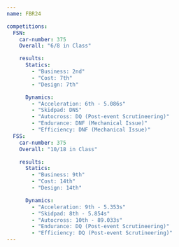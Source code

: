 ```yaml
---
name: FBR24

competitions:
  FSN:
    car-number: 375
    Overall: "6/8 in Class"

    results:
      Statics:
        - "Business: 2nd"
        - "Cost: 7th"
        - "Design: 7th"

      Dynamics:
        - "Acceleration: 6th - 5.086s"
        - "Skidpad: DNS"
        - "Autocross: DQ (Post-event Scrutineering)"
        - "Endurance: DNF (Mechanical Issue)"
        - "Efficiency: DNF (Mechanical Issue)"
  FSS:
    car-number: 375
    Overall: "10/18 in Class"

    results:
      Statics:
        - "Business: 9th"
        - "Cost: 14th"
        - "Design: 14th"

      Dynamics:
        - "Acceleration: 9th - 5.353s"
        - "Skidpad: 8th - 5.854s"
        - "Autocross: 10th - 89.033s"
        - "Endurance: DQ (Post-event Scrutineering)"
        - "Efficiency: DQ (Post-event Scrutineering)"
---
```

